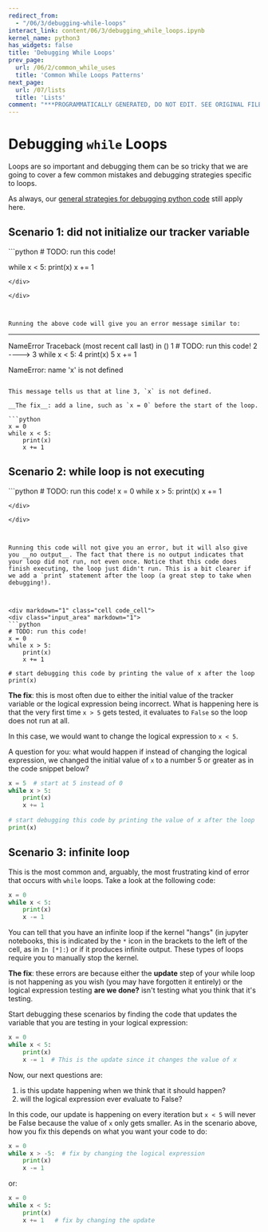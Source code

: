 ```yaml
---
redirect_from:
  - "/06/3/debugging-while-loops"
interact_link: content/06/3/debugging_while_loops.ipynb
kernel_name: python3
has_widgets: false
title: 'Debugging While Loops'
prev_page:
  url: /06/2/common_while_uses
  title: 'Common While Loops Patterns'
next_page:
  url: /07/lists
  title: 'Lists'
comment: "***PROGRAMMATICALLY GENERATED, DO NOT EDIT. SEE ORIGINAL FILES IN /content***"
---
```



Debugging `while` Loops
==================

Loops are so important and debugging them can be so tricky that we are going to cover a few common mistakes and debugging strategies specific to loops.

As always, our [general strategies for debugging python code](../../02/4/debugging_python_code.html) still apply here.



Scenario 1: did not initialize our tracker variable
------------------------------



<div markdown="1" class="cell code_cell">
<div class="input_area" markdown="1">
```python
# TODO: run this code!

while x < 5:
    print(x)
    x += 1

```
</div>

</div>



Running the above code will give you an error message similar to:

```
---------------------------------------------------------------------------
NameError                                 Traceback (most recent call last)
<ipython-input-1-e02499b1260a> in <module>()
      1 # TODO: run this code!
      2 
----> 3 while x < 5:
      4     print(x)
      5     x += 1

NameError: name 'x' is not defined

```

This message tells us that at line 3, `x` is not defined.

__The fix__: add a line, such as `x = 0` before the start of the loop. 

```python
x = 0
while x < 5:
    print(x)
    x += 1
```



Scenario 2: while loop is not executing
------------------------------



<div markdown="1" class="cell code_cell">
<div class="input_area" markdown="1">
```python
# TODO: run this code!
x = 0
while x > 5:
    print(x)
    x += 1

```
</div>

</div>



Running this code will not give you an error, but it will also give you __no output__. The fact that there is no output indicates that your loop did not run, not even once. Notice that this code does finish executing, the loop just didn't run. This is a bit clearer if we add a `print` statement after the loop (a great step to take when debugging!).



<div markdown="1" class="cell code_cell">
<div class="input_area" markdown="1">
```python
# TODO: run this code!
x = 0
while x > 5:
    print(x)
    x += 1
    
# start debugging this code by printing the value of x after the loop
print(x) 

```
</div>

</div>



__The fix__: this is most often due to either the initial value of the tracker variable or the logical expression being incorrect. What is happening here is that the very first time `x > 5` gets tested, it evaluates to `False` so the loop does not run at all.

In this case, we would want to change the logical expression to `x < 5`. 

A question for you: what would happen if instead of changing the logical expression, we changed the initial value of `x` to a number 5 or greater as in the code snippet below?

```python
x = 5  # start at 5 instead of 0
while x > 5:
    print(x)
    x += 1
    
# start debugging this code by printing the value of x after the loop
print(x) 
```



Scenario 3: infinite loop
------------------------------

This is the most common and, arguably, the most frustrating kind of error that occurs with `while` loops. Take a look at the following code:

```python
x = 0
while x < 5:
    print(x)
    x -= 1
```

You can tell that you have an infinite loop if the kernel "hangs" (in jupyter notebooks, this is indicated by the `*` icon in the brackets to the left of the cell, as in `In [*]:`) or if it produces infinite output. These types of loops require you to manually stop the kernel.

__The fix__: these errors are because either the __update__ step of your while loop is not happening as you wish (you may have forgotten it entirely) or the logical expression testing __are we done?__ isn't testing what you think that it's testing.

Start debugging these scenarios by finding the code that updates the variable that you are testing in your logical expression:

```python
x = 0
while x < 5:
    print(x)
    x -= 1  # This is the update since it changes the value of x
```

Now, our next questions are:
1. is this update happening when we think that it should happen?
2. will the logical expression ever evaluate to False?

In this code, our update is happening on every iteration but `x < 5` will never be False because the value of `x` only gets smaller. As in the scenario above, how you fix this depends on what you want your code to do:

```python
x = 0
while x > -5:  # fix by changing the logical expression
    print(x)
    x -= 1
```

or:

```python
x = 0
while x < 5:  
    print(x)
    x += 1   # fix by changing the update
```

